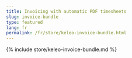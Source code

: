 ```yaml
---
title: Invoicing with automatic PDF timesheets
slug: invoice-bundle
type: featured
lang: fr
permalink: /fr/store/keleo-invoice-bundle.html
---
```


{% include store/keleo-invoice-bundle.md %}
